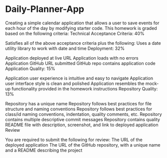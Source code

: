 # Daily-Planner-App
Creating a simple calendar application that allows a user to save events for each hour of the day by modifying starter code.
This homework is graded based on the following criteria:
Technical Acceptance Criteria: 40%

Satisfies all of the above acceptance criteria plus the following:
Uses a date utility library to work with date and time
Deployment: 32%

Application deployed at live URL
Application loads with no errors
Application GitHub URL submitted
GitHub repo contains application code
Application Quality: 15%

Application user experience is intuitive and easy to navigate
Application user interface style is clean and polished
Application resembles the mock-up functionality provided in the homework instructions
Repository Quality: 13%

Repository has a unique name
Repository follows best practices for file structure and naming conventions
Repository follows best practices for class/id naming conventions, indentation, quality comments, etc.
Repository contains multiple descriptive commit messages
Repository contains quality README file with description, screenshot, and link to deployed application
Review

You are required to submit the following for review:
The URL of the deployed application
The URL of the GitHub repository, with a unique name and a README describing the project


